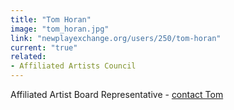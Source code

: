 ```yaml
---
title: "Tom Horan"
image: "tom_horan.jpg"
link: "newplayexchange.org/users/250/tom-horan"
current: "true"
related:
- Affiliated Artists Council
---
```


Affiliated Artist Board Representative - <a href="mailto:thomashenning@gmail.com" rel="nofollow">contact Tom</a>

